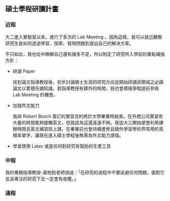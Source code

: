 ## 碩士學程研讀計畫

### 近程

大二進入實驗室以來，進行了多次的 Lab Meeting 。因為這樣，我可以就近觀察研究生是如何透過學習、探索、發現問題到提出自己的解決方案。

不只如此，我也從中暸解自己還有諸多不足，所以制定了研究所入學前的重點補強方針：

- 研讀 Paper

  找到論文指導教授後，初步討論碩士生涯的研究方向並開始研讀該領域之必讀論文以累積先備知識。若指導教授有額外的時間，我也會積極爭取提前參與 Lab Meeting 的機會。

- 加強外文能力

  我與 Robert Bosch 簽訂的實習合約將於大學畢業時結束。在外商公司實習有大量的時間能夠接觸英文，但我認為這還遠遠不夠。我從大三開始便會利用課餘時間去英文補習班上課，在畢業前也會持續進修且額外學習學術界常用的高頻率單字，讓我在進入碩士學程後無需為外文能力煩惱。

- 學習使用 Latex 或是任何對研究有幫助的生產工具

### 中程

我的專題指導教授-黃柏鈞老師說過：「在研究的過程中不要逃避任何問題，面對它並且專注的研究下去一定會有收穫。」

### 遠程